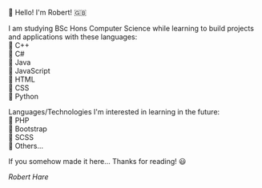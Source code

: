 👋 Hello! I'm Robert! 🇬🇧

I am studying BSc Hons Computer Science while learning to build projects and applications with these languages: \
  🔹 C++ \
  🔹 C# \
  🔹 Java \
  🔹 JavaScript \
  🔹 HTML \
  🔹 CSS \
  🔹 Python
  
Languages/Technologies I'm interested in learning in the future:  \
  🔹 PHP \
  🔹 Bootstrap \
  🔹 SCSS \
  🔹 Others...
  
If you somehow made it here... Thanks for reading! 😃

*Robert Hare* 
